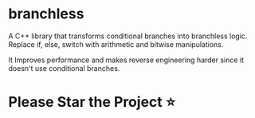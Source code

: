 # branchless

A C++ library that transforms conditional branches into branchless logic. Replace if, else, switch with arithmetic and bitwise manipulations.

It Improves performance and makes reverse engineering harder since it doesn't use conditional branches.

# Please Star the Project ⭐
